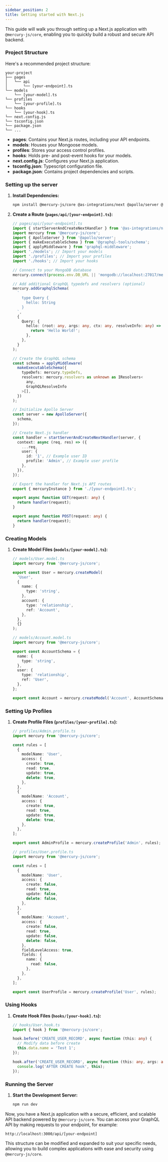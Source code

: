 ```yaml
---
sidebar_position: 2
title: Getting started with Next.js
---
```


This guide will walk you through setting up a Next.js application with `@mercury-js/core`, enabling you to quickly build a robust and secure API backend.

### Project Structure

Here's a recommended project structure:

```
your-project
├── pages
│   └── api
│       └── [your-endpoint].ts
└── models
    └── [your-model].ts
└── profiles
    └── [your-profile].ts
└── hooks
    └── [your-hook].ts
└── next.config.js
└── tsconfig.json
└── package.json
└── ...
```

- **pages**: Contains your Next.js routes, including your API endpoints.
- **models**: Houses your Mongoose models.
- **profiles**: Stores your access control profiles.
- **hooks**: Holds pre- and post-event hooks for your models.
- **next.config.js**: Configures your Next.js application.
- **tsconfig.json**: Typescript configuration file.
- **package.json**: Contains project dependencies and scripts.

### Setting up the server

1. **Install Dependencies:**

   ```bash
   npm install @mercury-js/core @as-integrations/next @apollo/server @graphql-tools/schema graphql-middleware
   ```

2. **Create a Route (`pages/api/[your-endpoint].ts`):**

   ```typescript
   // pages/api/[your-endpoint].ts
   import { startServerAndCreateNextHandler } from '@as-integrations/next';
   import mercury from '@mercury-js/core';
   import { ApolloServer } from '@apollo/server';
   import { makeExecutableSchema } from '@graphql-tools/schema';
   import { applyMiddleware } from 'graphql-middleware';
   import './models'; // Import your models
   import './profiles'; // Import your profiles
   import './hooks'; // Import your hooks

   // Connect to your MongoDB database
   mercury.connect(process.env.DB_URL || 'mongodb://localhost:27017/mercury');

   // Add additional GraphQL typedefs and resolvers (optional)
   mercury.addGraphqlSchema(
     `
       type Query {
         hello: String
       }
     `,
     {
       Query: {
         hello: (root: any, args: any, ctx: any, resolveInfo: any) => {
           return 'Hello World!';
         },
       },
     }
   );

   // Create the GraphQL schema
   const schema = applyMiddleware(
     makeExecutableSchema({
       typeDefs: mercury.typeDefs,
       resolvers: mercury.resolvers as unknown as IResolvers<
         any,
         GraphQLResolveInfo
       >[],
     })
   );

   // Initialize Apollo Server
   const server = new ApolloServer({
     schema,
   });

   // Create Next.js handler
   const handler = startServerAndCreateNextHandler(server, {
     context: async (req, res) => ({
       ...req,
       user: {
         id: '1', // Example user ID
         profile: 'Admin', // Example user profile
       },
     }),
   });

   // Export the handler for Next.js API routes
   export { mercuryInstance } from './[your-endpoint].ts';

   export async function GET(request: any) {
     return handler(request);
   }

   export async function POST(request: any) {
     return handler(request);
   }
   ```

### Creating Models

1. **Create Model Files (`models/[your-model].ts`):**

   ```typescript
   // models/User.model.ts
   import mercury from '@mercury-js/core';

   export const User = mercury.createModel(
     'User',
     {
       name: {
         type: 'string',
       },
       account: {
         type: 'relationship',
         ref: 'Account',
       },
     },
     {}
   );

   // models/Account.model.ts
   import mercury from '@mercury-js/core';

   export const AccountSchema = {
     name: {
       type: 'string',
     },
     user: {
       type: 'relationship',
       ref: 'User',
     },
   };

   export const Account = mercury.createModel('Account', AccountSchema, {});
   ```

### Setting Up Profiles

1. **Create Profile Files (`profiles/[your-profile].ts`):**

   ```typescript
   // profiles/Admin.profile.ts
   import mercury from '@mercury-js/core';

   const rules = [
     {
       modelName: 'User',
       access: {
         create: true,
         read: true,
         update: true,
         delete: true,
       },
     },
     {
       modelName: 'Account',
       access: {
         create: true,
         read: true,
         update: true,
         delete: true,
       },
     },
   ];

   export const AdminProfile = mercury.createProfile('Admin', rules);

   // profiles/User.profile.ts
   import mercury from '@mercury-js/core';

   const rules = [
     {
       modelName: 'User',
       access: {
         create: false,
         read: true,
         update: false,
         delete: false,
       },
     },
     {
       modelName: 'Account',
       access: {
         create: false,
         read: true,
         update: false,
         delete: false,
       },
       fieldLevelAccess: true,
       fields: {
         name: {
           read: false,
         },
       },
     },
   ];

   export const UserProfile = mercury.createProfile('User', rules);
   ```

### Using Hooks

1. **Create Hook Files (`hooks/[your-hook].ts`):**

   ```typescript
   // hooks/User.hook.ts
   import { hook } from '@mercury-js/core';

   hook.before('CREATE_USER_RECORD', async function (this: any) {
     // Modify data before create
     this.data.name = 'Test 1';
   });

   hook.after('CREATE_USER_RECORD', async function (this: any, args: any) {
     console.log('AFTER CREATE hook', this);
   });
   ```

### Running the Server

1. **Start the Development Server:**

   ```bash
   npm run dev
   ```

Now, you have a Next.js application with a secure, efficient, and scalable API backend powered by `@mercury-js/core`. You can access your GraphQL API by making requests to your endpoint, for example:

```
http://localhost:3000/api/[your-endpoint]
```

This structure can be modified and expanded to suit your specific needs, allowing you to build complex applications with ease and security using `@mercury-js/core`.
